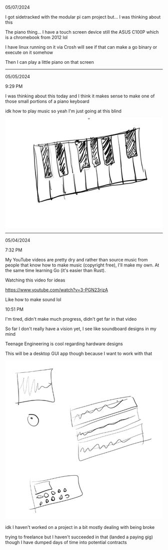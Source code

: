 05/07/2024

I got sidetracked with the modular pi cam project but... I was thinking about this

The piano thing... I have a touch screen device still the ASUS C100P which is a chromebook from 2012 lol

I have linux running on it via Crosh will see if that can make a go binary or execute on it somehow

Then I can play a little piano on that screen

---

05/05/2024

9:29 PM

I was thinking about this today and I think it makes sense to make one of those small portions of a piano keyboard

idk how to play music so yeah I'm just going at this blind

<img src="./devlog-images/keyboard.JPG"/>

---

05/04/2024

7:32 PM

My YouTube videos are pretty dry and rather than source music from people that know how to make music (copyright free), I'll make my own. At the same time learning Go (it's easier than Rust).

Watching this video for ideas

https://www.youtube.com/watch?v=3-PGN23rjzA

Like how to make sound lol

10:51 PM

I'm tired, didn't make much progress, didn't get far in that video

So far I don't really have a vision yet, I see like soundboard designs in my mind

Teenage Engineering is cool regarding hardware designs

This will be a desktop GUI app though because I want to work with that

<img src="./devlog-images/thoughts.JPG"/>

idk I haven't worked on a project in a bit mostly dealing with being broke

trying to freelance but I haven't succeeded in that (landed a paying gig) though I have dumped days of time into potential contracts
